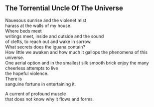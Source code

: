 The Torrential Uncle Of The Universe
------------------------------------
Nauesous sunrise and the violenet mist  
harass at the walls of my house.  
Where beds meet  
writings meet, inside and outside and the sound  
of clefts, to reach out and wake in sorrow.  
What secrets does the iguana contain?  
How little we awaken and how much it gallops the phenomena of this universe.  
One aerial option and in the smallest silk smooth brick enjoy the many cheerless attempts to live  
the hopeful violence.  
There is  
sanguine fortune in entertaining it.  
  
A current of profound muscle  
that does not know why it flows and forms.  
